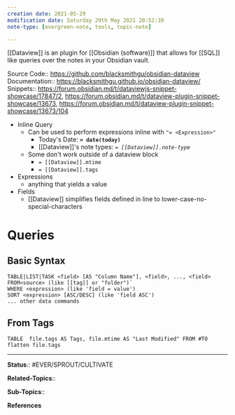 ```yaml
---
creation date: 2021-05-29
modification date: Saturday 29th May 2021 20:52:39
note-type: [evergreen-note, tools, topic-note]

---
```




[[Dataview]] is an plugin for [[Obsidian (software)]] that allows for [[SQL]] like queries over the notes in your Obsidian vault.

Source Code:: https://github.com/blacksmithgu/obsidian-dataview
Documentation:: https://blacksmithgu.github.io/obsidian-dataview/
Snippets:: https://forum.obsidian.md/t/dataviewjs-snippet-showcase/17847/2, https://forum.obsidian.md/t/dataview-plugin-snippet-showcase/13673, https://forum.obsidian.md/t/dataview-plugin-snippet-showcase/13673/104


- Inline Query
	- Can be used to perform expressions inline with `"= <Expression>"`
		- Today's Date: **`= date(today)`** 
		- [[Dataview]]'s note types: *`= [[Dataview]].note-type`*
	- Some don't work outside of a dataview block
		- `= [[Dataview]].mtime`
		- `= [[Dataview]].tags`
- Expressions
	- anything that yields a value
- Fields
	- [[Dataview]] simplifies fields defined in line to lower-case-no-special-characters



	
# Queries
## Basic Syntax
```
TABLE|LIST|TASK <field> [AS "Column Name"], <field>, ..., <field> FROM<source> (like [[tag]] or "folder")`
WHERE <expression> (like 'field = value')
SORT <expression> [ASC/DESC] (like 'field ASC')
... other data commands
```
## From Tags
```dataviewx
TABLE  file.tags AS Tags, file.mtime AS "Last Modified" FROM #TO
flatten file.tags
```



---

**Status**:: #EVER/SPROUT/CULTIVATE  

**Related-Topics**:: 
	
**Sub-Topics**::
	
**References**